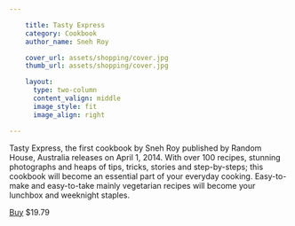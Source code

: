 ```yaml
---

    title: Tasty Express
    category: Cookbook
    author_name: Sneh Roy

    cover_url: assets/shopping/cover.jpg
    thumb_url: assets/shopping/cover.jpg

    layout:
      type: two-column
      content_valign: middle
      image_style: fit
      image_align: right

---
```


Tasty Express, the first cookbook by Sneh Roy published by Random House, Australia releases on April 1, 2014. With over 100 recipes, stunning photographs and heaps of tips, tricks, stories and step-by-steps; this cookbook will become an essential part of your everyday cooking. Easy-to-make and easy-to-take mainly vegetarian recipes will become your lunchbox and weeknight staples.

<a href="http://www.amazon.com/Tasty-Express-Simple-Stylish-Delcious/dp/0857983520%3FSubscriptionId%3D19W23ZDBHQSV3SCGJE82%26tag%3Dbookie09-20%26linkCode%3Dxm2%26camp%3D2025%26creative%3D165953%26creativeASIN%3D0857983520" class="button outline" data-track="shop" data-currency="USD" data-price="19.79">Buy</a>
$19.79

